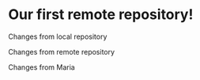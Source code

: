 # Our first remote repository!

Changes from local repository

Changes from remote repository

Changes from Maria
